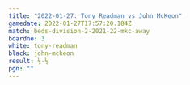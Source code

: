 ```yaml
---
title: "2022-01-27: Tony Readman vs John McKeon"
gamedate: 2022-01-27T17:57:20.184Z
match: beds-division-2-2021-22-mkc-away
boardno: 3
white: tony-readman
black: john-mckeon
result: ½-½
pgn: ""
---
```

